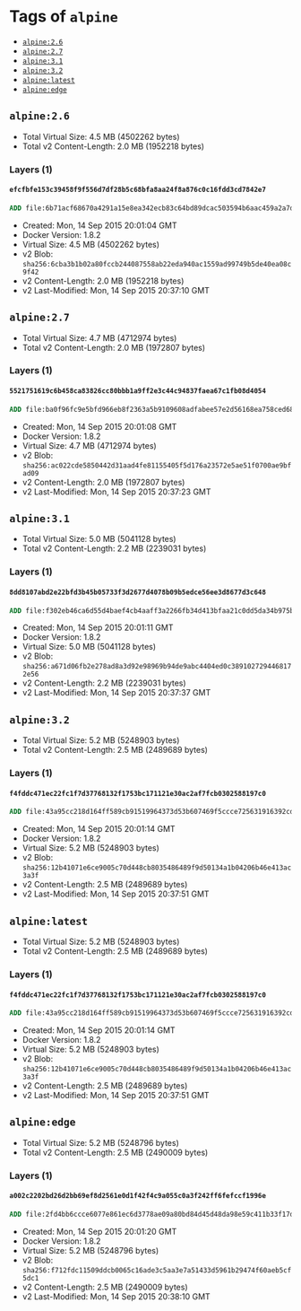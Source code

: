 <!-- THIS FILE IS GENERATED VIA '.template-helpers/generate-tag-details.pl' -->

# Tags of `alpine`

-	[`alpine:2.6`](#alpine26)
-	[`alpine:2.7`](#alpine27)
-	[`alpine:3.1`](#alpine31)
-	[`alpine:3.2`](#alpine32)
-	[`alpine:latest`](#alpinelatest)
-	[`alpine:edge`](#alpineedge)

## `alpine:2.6`

-	Total Virtual Size: 4.5 MB (4502262 bytes)
-	Total v2 Content-Length: 2.0 MB (1952218 bytes)

### Layers (1)

#### `efcfbfe153c39458f9f556d7df28b5c68bfa8aa24f8a876c0c16fdd3cd7842e7`

```dockerfile
ADD file:6b71acf68670a4291a15e8ea342ecb83c64bd89dcac503594b6aac459a2a7df6 in /
```

-	Created: Mon, 14 Sep 2015 20:01:04 GMT
-	Docker Version: 1.8.2
-	Virtual Size: 4.5 MB (4502262 bytes)
-	v2 Blob: `sha256:6cba3b1b02a80fccb244087558ab22eda940ac1559ad99749b5de40ea08c9f42`
-	v2 Content-Length: 2.0 MB (1952218 bytes)
-	v2 Last-Modified: Mon, 14 Sep 2015 20:37:10 GMT

## `alpine:2.7`

-	Total Virtual Size: 4.7 MB (4712974 bytes)
-	Total v2 Content-Length: 2.0 MB (1972807 bytes)

### Layers (1)

#### `5521751619c6b458ca83826cc80bbb1a9ff2e3c44c94837faea67c1fb08d4054`

```dockerfile
ADD file:ba0f96fc9e5bfd966eb8f2363a5b9109608adfabee57e2d56168ea758ced68d9 in /
```

-	Created: Mon, 14 Sep 2015 20:01:08 GMT
-	Docker Version: 1.8.2
-	Virtual Size: 4.7 MB (4712974 bytes)
-	v2 Blob: `sha256:ac022cde5850442d31aad4fe81155405f5d176a23572e5ae51f0700ae9bfad09`
-	v2 Content-Length: 2.0 MB (1972807 bytes)
-	v2 Last-Modified: Mon, 14 Sep 2015 20:37:23 GMT

## `alpine:3.1`

-	Total Virtual Size: 5.0 MB (5041128 bytes)
-	Total v2 Content-Length: 2.2 MB (2239031 bytes)

### Layers (1)

#### `8dd8107abd2e22bfd3b45b05733f3d2677d4078b09b5edce56ee3d8677d3c648`

```dockerfile
ADD file:f302eb46ca6d55d4baef4cb4aaff3a2266fb34d413bfaa21c0dd5da34b975b8b in /
```

-	Created: Mon, 14 Sep 2015 20:01:11 GMT
-	Docker Version: 1.8.2
-	Virtual Size: 5.0 MB (5041128 bytes)
-	v2 Blob: `sha256:a671d06fb2e278ad8a3d92e98969b94de9abc4404ed0c3891027294468172e56`
-	v2 Content-Length: 2.2 MB (2239031 bytes)
-	v2 Last-Modified: Mon, 14 Sep 2015 20:37:37 GMT

## `alpine:3.2`

-	Total Virtual Size: 5.2 MB (5248903 bytes)
-	Total v2 Content-Length: 2.5 MB (2489689 bytes)

### Layers (1)

#### `f4fddc471ec22fc1f7d37768132f1753bc171121e30ac2af7fcb0302588197c0`

```dockerfile
ADD file:43a95cc218d164ff589cb91519964373d53b607469f5ccce725631916392cd88 in /
```

-	Created: Mon, 14 Sep 2015 20:01:14 GMT
-	Docker Version: 1.8.2
-	Virtual Size: 5.2 MB (5248903 bytes)
-	v2 Blob: `sha256:12b41071e6ce9005c70d448cb8035486489f9d50134a1b04206b46e413ac3a3f`
-	v2 Content-Length: 2.5 MB (2489689 bytes)
-	v2 Last-Modified: Mon, 14 Sep 2015 20:37:51 GMT

## `alpine:latest`

-	Total Virtual Size: 5.2 MB (5248903 bytes)
-	Total v2 Content-Length: 2.5 MB (2489689 bytes)

### Layers (1)

#### `f4fddc471ec22fc1f7d37768132f1753bc171121e30ac2af7fcb0302588197c0`

```dockerfile
ADD file:43a95cc218d164ff589cb91519964373d53b607469f5ccce725631916392cd88 in /
```

-	Created: Mon, 14 Sep 2015 20:01:14 GMT
-	Docker Version: 1.8.2
-	Virtual Size: 5.2 MB (5248903 bytes)
-	v2 Blob: `sha256:12b41071e6ce9005c70d448cb8035486489f9d50134a1b04206b46e413ac3a3f`
-	v2 Content-Length: 2.5 MB (2489689 bytes)
-	v2 Last-Modified: Mon, 14 Sep 2015 20:37:51 GMT

## `alpine:edge`

-	Total Virtual Size: 5.2 MB (5248796 bytes)
-	Total v2 Content-Length: 2.5 MB (2490009 bytes)

### Layers (1)

#### `a002c2202bd26d2bb69ef8d2561e0d1f42f4c9a055c0a3f242ff6fefccf1996e`

```dockerfile
ADD file:2fd4bb6ccce6077e861ec6d3778ae09a80bd84d45d48da98e59c411b33f17d79 in /
```

-	Created: Mon, 14 Sep 2015 20:01:20 GMT
-	Docker Version: 1.8.2
-	Virtual Size: 5.2 MB (5248796 bytes)
-	v2 Blob: `sha256:f712fdc11509ddcb0065c16ade3c5aa3e7a51433d5961b29474f60aeb5cf5dc1`
-	v2 Content-Length: 2.5 MB (2490009 bytes)
-	v2 Last-Modified: Mon, 14 Sep 2015 20:38:10 GMT
